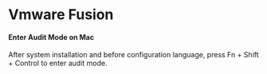 # Vmware Fusion
#### Enter Audit Mode on Mac
After system installation and before configuration language, press Fn + Shift + Control to enter audit mode.
